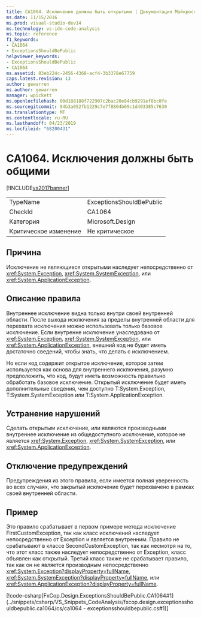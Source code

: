```yaml
---
title: CA1064. Исключения должны быть открытыми | Документация Майкрософт
ms.date: 11/15/2016
ms.prod: visual-studio-dev14
ms.technology: vs-ide-code-analysis
ms.topic: reference
f1_keywords:
- CA1064
- ExceptionsShouldBePublic
helpviewer_keywords:
- ExceptionsShouldBePublic
- CA1064
ms.assetid: 83eb224c-2456-4368-acf4-3b3378e67759
caps.latest.revision: 13
author: gewarren
ms.author: gewarren
manager: wpickett
ms.openlocfilehash: 00d188188f722907c2bac20e84cb9291ef8bc0fe
ms.sourcegitcommit: 94b3a052fb1229c7e7f8804b09c1d403385c7630
ms.translationtype: MT
ms.contentlocale: ru-RU
ms.lasthandoff: 04/23/2019
ms.locfileid: "68200431"
---
```

# <a name="ca1064-exceptions-should-be-public"></a>CA1064. Исключения должны быть общими
[!INCLUDE[vs2017banner](../includes/vs2017banner.md)]

|||
|-|-|
|TypeName|ExceptionsShouldBePublic|
|CheckId|CA1064|
|Категория|Microsoft.Design|
|Критическое изменение|Не критическое|

## <a name="cause"></a>Причина
 Исключение не являющиеся открытыми наследует непосредственно от <xref:System.Exception>, <xref:System.SystemException>, или <xref:System.ApplicationException>.

## <a name="rule-description"></a>Описание правила
 Внутреннее исключение видна только внутри своей внутренней области. После выхода исключения за пределы внутренней области для перехвата исключения можно использовать только базовое исключение. Если внутренне исключение унаследовано от <xref:System.Exception>, <xref:System.SystemException>, или <xref:System.ApplicationException>, внешний код не будет иметь достаточно сведений, чтобы знать, что делать с исключением.

 Но если код содержит открытое исключение, которое затем используется как основа для внутреннего исключения, разумно предположить, что код, будут иметь возможность правильно обработать базовое исключение. Открытый исключение будет иметь дополнительные сведения, чем доступно T:System.Exception, T:System.SystemException или T:System.ApplicationException.

## <a name="how-to-fix-violations"></a>Устранение нарушений
 Сделать открытым исключение, или являются производными внутреннее исключение из общедоступного исключение, которое не является <xref:System.Exception>, <xref:System.SystemException>, или <xref:System.ApplicationException>.

## <a name="when-to-suppress-warnings"></a>Отключение предупреждений
 Предупреждения из этого правила, если имеется полная уверенность во всех случаях, что закрытый исключение будет перехвачено в рамках своей внутренней области.

## <a name="example"></a>Пример
 Это правило срабатывает в первом примере метода исключение FirstCustomException, так как класс исключений наследует непосредственно от Exception и является внутренним. Правило не срабатывают в классе SecondCustomException, так как несмотря на то, что этот класс также наследует непосредственно от Exception, класс объявлен как открытый. Третий класс также не срабатывает правило, так как он не является производным непосредственно <xref:System.Exception?displayProperty=fullName>, <xref:System.SystemException?displayProperty=fullName>, или <xref:System.ApplicationException?displayProperty=fullName>.

 [!code-csharp[FxCop.Design.ExceptionsShouldBePublic.CA1064#1](../snippets/csharp/VS_Snippets_CodeAnalysis/fxcop.design.exceptionsshouldbepublic.ca1064/cs/ca1064 - exceptionsshouldbepublic.cs#1)]
